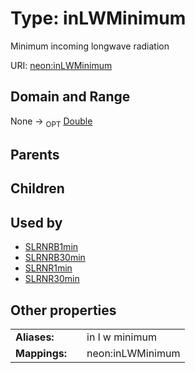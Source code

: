
# Type: inLWMinimum


Minimum incoming longwave radiation

URI: [neon:inLWMinimum](https://data.neonscience.org/inLWMinimum)


## Domain and Range

None ->  <sub>OPT</sub> [Double](types/Double.md)

## Parents


## Children


## Used by

 * [SLRNRB1min](SLRNRB1min.md)
 * [SLRNRB30min](SLRNRB30min.md)
 * [SLRNR1min](SLRNR1min.md)
 * [SLRNR30min](SLRNR30min.md)

## Other properties

|  |  |  |
| --- | --- | --- |
| **Aliases:** | | in l w minimum |
| **Mappings:** | | neon:inLWMinimum |


